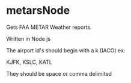 # metarsNode

Gets FAA METAR Weather reports.

Written in Node js

The airport id's should begin with a k (IACO) ex:

KJFK, KSLC, KATL

They should be space or comma delimited
